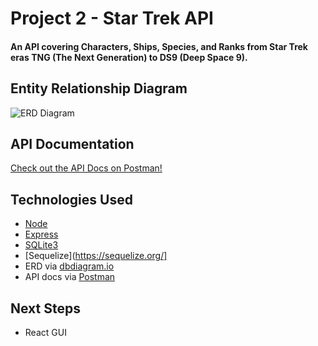 # Project 2 - Star Trek API
#### An API covering Characters, Ships, Species, and Ranks from Star Trek eras TNG (The Next Generation) to DS9 (Deep Space 9).

## Entity Relationship Diagram
![ERD Diagram](https://i.ibb.co/TK8ZW81/Star-Trek-API.png)

## API Documentation
[Check out the API Docs on Postman!](https://documenter.getpostman.com/view/9534886/SWE27KyV)

## Technologies Used
- [Node](https://nodejs.org/)
- [Express](https://expressjs.com/)
- [SQLite3](https://www.npmjs.com/package/sqlite3)
- [Sequelize](https://sequelize.org/]
- ERD via [dbdiagram.io](https://dbdiagram.io/home)
- API docs via [Postman](https://www.getpostman.com/)

## Next Steps
- React GUI
